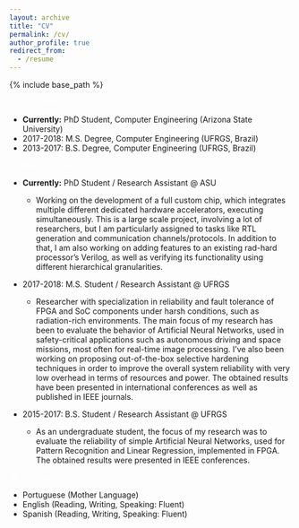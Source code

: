 ```yaml
---
layout: archive
title: "CV"
permalink: /cv/
author_profile: true
redirect_from:
  - /resume
---
```


{% include base_path %}

<span style="color:white">## Education</span>

* **Currently:** PhD Student, Computer Engineering (Arizona State University)
* 2017-2018: M.S. Degree, Computer Engineering (UFRGS, Brazil)
* 2013-2017: B.S. Degree, Computer Engineering (UFRGS, Brazil)

<span style="color:white">## Work Experience</span>

* **Currently:** PhD Student / Research Assistant @ ASU
  * Working on the development of a full custom chip, which integrates multiple different dedicated hardware accelerators, executing simultaneously. This is a large scale project, involving a lot of researchers, but I am particularly assigned to tasks like RTL generation and communication channels/protocols. In addition to that, I am also working on adding features to an existing rad-hard processor’s Verilog, as well as verifying its functionality using different hierarchical granularities.

* 2017-2018: M.S. Student / Research Assistant @ UFRGS
  * Researcher with specialization in reliability and fault tolerance of FPGA and SoC components under harsh conditions, such as radiation-rich environments. The main focus of my research has been to evaluate the behavior of Artificial Neural Networks, used in safety-critical applications such as autonomous driving and space missions, most often for real-time image processing. I’ve also been working on proposing out-of-the-box selective hardening techniques in order to improve the overall system reliability with very low overhead in terms of resources and power. The obtained results have been presented in international conferences as well as published in IEEE journals.
  
* 2015-2017: B.S. Student / Research Assistant @ UFRGS
  * As an undergraduate student, the focus of my research was to evaluate the reliability of simple Artificial Neural Networks, used for Pattern Recognition and Linear Regression, implemented in FPGA. The obtained results were presented in IEEE conferences.
  
<span style="color:white">## Languages</span>

* Portuguese (Mother Language)
* English (Reading, Writing, Speaking: Fluent)
* Spanish (Reading, Writing, Speaking: Fluent)
